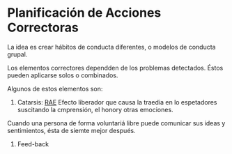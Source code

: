 # Planificación de Acciones Correctoras

La idea es crear hábitos de conducta diferentes, o modelos de  conducta grupal.

Los elementos correctores dependden de los problemas detectados.
Éstos pueden aplicarse solos o combinados.

Algunos de estos elementos son:
1. Catarsis:
  [RAE](http://dle.rae.es/srv/search?m=30&w=catarsis)
  Efecto liberador que causa la traedia en lo espetadores suscitando la cmprensión, el honory otras emociones.
  
  Cuando una persona de forma voluntariá libre puede comunicar sus ideas y sentimientos, ésta de siemte mejor después.
 
 1. Feed-back

